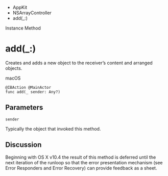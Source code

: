 

- AppKit
- NSArrayController
-  add(\_:) 

Instance Method

# add(\_:)

Creates and adds a new object to the receiver’s content and arranged objects.

macOS

``` source
@IBAction @MainActor
func add(_ sender: Any?)
```

## Parameters 

`sender`  

Typically the object that invoked this method.

## Discussion

Beginning with OS X v10.4 the result of this method is deferred until the next iteration of the runloop so that the error presentation mechanism (see Error Responders and Error Recovery) can provide feedback as a sheet.

